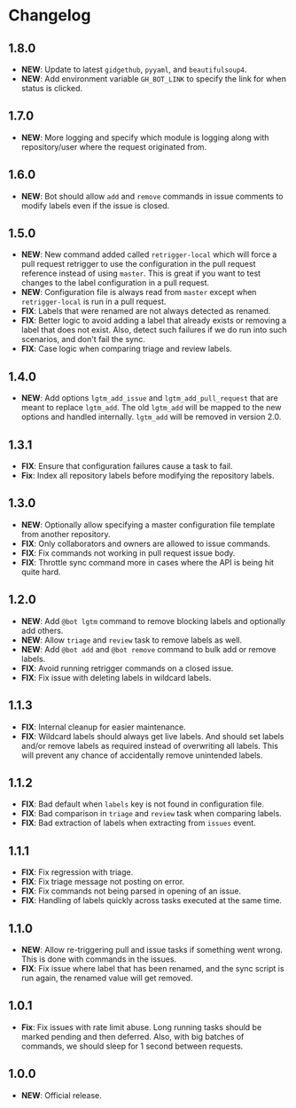 # Changelog

## 1.8.0

- **NEW**: Update to latest `gidgethub`, `pyyaml`, and `beautifulsoup4`.
- **NEW**: Add environment variable `GH_BOT_LINK` to specify the link for when status is clicked.

## 1.7.0

- **NEW**: More logging and specify which module is logging along with repository/user where the request originated
  from.

## 1.6.0

- **NEW**: Bot should allow `add` and `remove` commands in issue comments to modify labels even if the issue is closed.

## 1.5.0

- **NEW**: New command added called `retrigger-local` which will force a pull request retrigger to use the configuration
  in the pull request reference instead of using `master`. This is great if you want to test changes to the label
  configuration in a pull request.
- **NEW**: Configuration file is always read from `master` except when `retrigger-local` is run in a pull request.
- **FIX**: Labels that were renamed are not always detected as renamed.
- **FIX**: Better logic to avoid adding a label that already exists or removing a label that does not exist. Also,
  detect such failures if we do run into such scenarios, and don't fail the sync.
- **FIX**: Case logic when comparing triage and review labels.

## 1.4.0

- **NEW**: Add options `lgtm_add_issue` and `lgtm_add_pull_request` that are meant to replace `lgtm_add`. The old
  `lgtm_add` will be mapped to the new options and handled internally. `lgtm_add` will be removed in version 2.0.

## 1.3.1

- **FIX**: Ensure that configuration failures cause a task to fail.
- **Fix**: Index all repository labels before modifying the repository labels.

## 1.3.0

- **NEW**: Optionally allow specifying a master configuration file template from another repository.
- **FIX**: Only collaborators and owners are allowed to issue commands.
- **FIX**: Fix commands not working in pull request issue body.
- **FIX**: Throttle sync command more in cases where the API is being hit quite hard.

## 1.2.0

- **NEW**: Add `@bot lgtm` command to remove blocking labels and optionally add others.
- **NEW**: Allow `triage` and `review` task to remove labels as well.
- **NEW**: Add `@bot add` and `@bot remove` command to bulk add or remove labels.
- **FIX**: Avoid running retrigger commands on a closed issue.
- **FIX**: Fix issue with deleting labels in wildcard labels.

## 1.1.3

- **FIX**: Internal cleanup for easier maintenance.
- **FIX**: Wildcard labels should always get live labels. And should set labels and/or remove labels as required instead
  of overwriting all labels. This will prevent any chance of accidentally remove unintended labels.

## 1.1.2

- **FIX**: Bad default when `labels` key is not found in configuration file.
- **FIX**: Bad comparison in `triage` and `review` task when comparing labels.
- **FIX**: Bad extraction of labels when extracting from `issues` event.

## 1.1.1

- **FIX**: Fix regression with triage.
- **FIX**: Fix triage message not posting on error.
- **FIX**: Fix commands not being parsed in opening of an issue.
- **FIX**: Handling of labels quickly across tasks executed at the same time.

## 1.1.0

- **NEW**: Allow re-triggering pull and issue tasks if something went wrong. This is done with commands in the issues.
- **FIX**: Fix issue where label that has been renamed, and the sync script is run again, the renamed value will get
  removed.

## 1.0.1

- **Fix**: Fix issues with rate limit abuse. Long running tasks should be marked pending and then deferred. Also, with
  big batches of commands, we should sleep for 1 second between requests.

## 1.0.0

- **NEW**: Official release.
